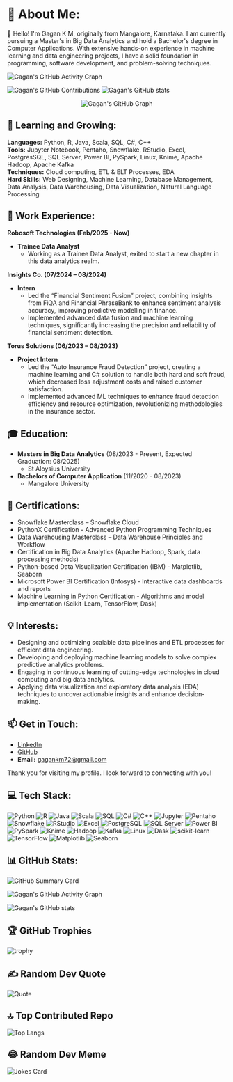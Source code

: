 # 💫 About Me:
👋 Hello! I'm Gagan K M, originally from Mangalore, Karnataka. I am currently pursuing a Master's in Big Data Analytics and hold a Bachelor's degree in Computer Applications. With extensive hands-on experience in machine learning and data engineering projects, I have a solid foundation in programming, software development, and problem-solving techniques.

![Gagan's GitHub Activity Graph](https://github-readme-activity-graph.vercel.app/graph?username=Gagan-KM&theme=github-dark&hide_border=true&area=true&custom_title=My%20GitHub%20Activity)

![Gagan's GitHub Contributions](https://github-readme-streak-stats.herokuapp.com/?user=Gagan-KM&theme=dark&hide_border=true)      ![Gagan's GitHub stats](https://github-readme-stats.vercel.app/api?username=Gagan-KM&show_icons=true&theme=radical)

<p align="center">
  <img src="https://ghchart.rshah.org/00ff00/Gagan-KM" alt="Gagan's GitHub Graph" />
</p>

## 🌱 Learning and Growing:
**Languages:** Python, R, Java, Scala, SQL, C#, C++  
**Tools:** Jupyter Notebook, Pentaho, Snowflake, RStudio, Excel, PostgresSQL, SQL Server, Power BI, PySpark, Linux, Knime, Apache Hadoop, Apache Kafka  
**Techniques:** Cloud computing, ETL & ELT Processes, EDA  
**Hard Skills:** Web Designing, Machine Learning, Database Management, Data Analysis, Data Warehousing, Data Visualization, Natural Language Processing  

## 💼 Work Experience:

**Robosoft Technologies (Feb/2025 - Now)**
- **Trainee Data Analyst**
  - Working as a Trainee Data Analyst, exited to start a new chapter in this data analytics realm.

**Insights Co. (07/2024 – 08/2024)**  
- **Intern**
  - Led the “Financial Sentiment Fusion” project, combining insights from FiQA and Financial PhraseBank to enhance sentiment analysis accuracy, improving predictive modelling in finance.
  - Implemented advanced data fusion and machine learning techniques, significantly increasing the precision and reliability of financial sentiment detection.

**Torus Solutions (06/2023 – 08/2023)**  
- **Project Intern**
  - Led the “Auto Insurance Fraud Detection” project, creating a machine learning and C# solution to handle both hard and soft fraud, which decreased loss adjustment costs and raised customer satisfaction.
  - Implemented advanced ML techniques to enhance fraud detection efficiency and resource optimization, revolutionizing methodologies in the insurance sector.

## 🎓 Education:
- **Masters in Big Data Analytics** (08/2023 - Present, Expected Graduation: 08/2025)  
  - St Aloysius University
- **Bachelors of Computer Application** (11/2020 - 08/2023)  
  - Mangalore University

## 📄 Certifications:
- Snowflake Masterclass – Snowflake Cloud
- PythonX Certification - Advanced Python Programming Techniques
- Data Warehousing Masterclass – Data Warehouse Principles and Workflow
- Certification in Big Data Analytics (Apache Hadoop, Spark, data processing methods)
- Python-based Data Visualization Certification (IBM) - Matplotlib, Seaborn
- Microsoft Power BI Certification (Infosys) - Interactive data dashboards and reports
- Machine Learning in Python Certification - Algorithms and model implementation (Scikit-Learn, TensorFlow, Dask)

## 💡 Interests:
- Designing and optimizing scalable data pipelines and ETL processes for efficient data engineering.
- Developing and deploying machine learning models to solve complex predictive analytics problems.
- Engaging in continuous learning of cutting-edge technologies in cloud computing and big data analytics.
- Applying data visualization and exploratory data analysis (EDA) techniques to uncover actionable insights and enhance decision-making.

## 📫 Get in Touch:

- [LinkedIn](https://www.linkedin.com/in/gagan-k-m-a0580b285)
- [GitHub](https://www.github.com/Gagan-KM)
- **Email:** gagankm72@gmail.com

Thank you for visiting my profile. I look forward to connecting with you!

## 💻 Tech Stack:
![Python](https://img.shields.io/badge/Python-%2314354C.svg?style=for-the-badge&logo=python&logoColor=white)
![R](https://img.shields.io/badge/R-%23276DC3.svg?style=for-the-badge&logo=r&logoColor=white)
![Java](https://img.shields.io/badge/Java-%23ED8B00.svg?style=for-the-badge&logo=java&logoColor=white)
![Scala](https://img.shields.io/badge/Scala-%23DC322F.svg?style=for-the-badge&logo=scala&logoColor=white)
![SQL](https://img.shields.io/badge/SQL-%230175C2.svg?style=for-the-badge&logo=sql&logoColor=white)
![C#](https://img.shields.io/badge/C%23-%23239120.svg?style=for-the-badge&logo=c-sharp&logoColor=white)
![C++](https://img.shields.io/badge/C++-%2300599C.svg?style=for-the-badge&logo=c%2B%2B&logoColor=white)
![Jupyter](https://img.shields.io/badge/Jupyter-%23F37626.svg?style=for-the-badge&logo=jupyter&logoColor=white)
![Pentaho](https://img.shields.io/badge/Pentaho-%234B8DB3.svg?style=for-the-badge&logo=pentaho&logoColor=white)
![Snowflake](https://img.shields.io/badge/Snowflake-%2300CFFF.svg?style=for-the-badge&logo=snowflake&logoColor=white)
![RStudio](https://img.shields.io/badge/RStudio-%23007ACC.svg?style=for-the-badge&logo=rstudio&logoColor=white)
![Excel](https://img.shields.io/badge/Excel-%23217346.svg?style=for-the-badge&logo=microsoft-excel&logoColor=white)
![PostgreSQL](https://img.shields.io/badge/PostgreSQL-%233C6AA0.svg?style=for-the-badge&logo=postgresql&logoColor=white)
![SQL Server](https://img.shields.io/badge/SQL%20Server-%23CC2927.svg?style=for-the-badge&logo=microsoft-sql-server&logoColor=white)
![Power BI](https://img.shields.io/badge/Power%20BI-%23F2C811.svg?style=for-the-badge&logo=power-bi&logoColor=black)
![PySpark](https://img.shields.io/badge/PySpark-%23E25A1C.svg?style=for-the-badge&logo=apache-spark&logoColor=white)
![Knime](https://img.shields.io/badge/Knime-%23FCC624.svg?style=for-the-badge&logo=knime&logoColor=black)
![Hadoop](https://img.shields.io/badge/Hadoop-%23007ACC.svg?style=for-the-badge&logo=apache-hadoop&logoColor=white)
![Kafka](https://img.shields.io/badge/Kafka-%2300796D.svg?style=for-the-badge&logo=apache-kafka&logoColor=white)
![Linux](https://img.shields.io/badge/Linux-%23FCC624.svg?style=for-the-badge&logo=linux&logoColor=black)
![Dask](https://img.shields.io/badge/Dask-%235976AB.svg?style=for-the-badge&logo=dask&logoColor=white)
![scikit-learn](https://img.shields.io/badge/scikit--learn-%23F7931E.svg?style=for-the-badge&logo=scikit-learn&logoColor=white)
![TensorFlow](https://img.shields.io/badge/TensorFlow-%23FF6F00.svg?style=for-the-badge&logo=tensorflow&logoColor=white)
![Matplotlib](https://img.shields.io/badge/Matplotlib-%2343B02A.svg?style=for-the-badge&logo=python&logoColor=white)
![Seaborn](https://img.shields.io/badge/Seaborn-%2343B02A.svg?style=for-the-badge&logo=python&logoColor=white)

## 📊 GitHub Stats:
![GitHub Summary Card](https://github-profile-summary-cards.vercel.app/api/cards/profile-details?username=Gagan-KM&theme=github_dark)

![Gagan's GitHub Activity Graph](https://github-readme-activity-graph.vercel.app/graph?username=Gagan-KM&theme=github-dark)

![Gagan's GitHub stats](https://github-readme-stats.vercel.app/api?username=Gagan-KM&show_icons=true&theme=radical)

## 🏆 GitHub Trophies
![trophy](https://github-profile-trophy.vercel.app/?username=Gagan-KM&theme=dracula)

## ✍️ Random Dev Quote
![Quote](https://quotes-github-readme.vercel.app/api?type=horizontal&theme=radical)

## 🔝 Top Contributed Repo
![Top Langs](https://github-readme-stats.vercel.app/api/top-langs/?username=Gagan-KM&theme=radical&layout=compact)

## 😂 Random Dev Meme
![Jokes Card](https://readme-jokes.vercel.app/api?theme=radical)
